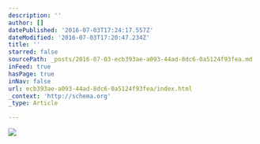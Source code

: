 ```yaml
---
description: ''
author: []
datePublished: '2016-07-03T17:24:17.557Z'
dateModified: '2016-07-03T17:20:47.234Z'
title: ''
starred: false
sourcePath: _posts/2016-07-03-ecb393ae-a093-44ad-8dc6-0a5124f93fea.md
inFeed: true
hasPage: true
inNav: false
url: ecb393ae-a093-44ad-8dc6-0a5124f93fea/index.html
_context: 'http://schema.org'
_type: Article

---
```

![](https://the-grid-user-content.s3-us-west-2.amazonaws.com/b31350fd-a0e4-4557-892d-68335a847dd7.gif)